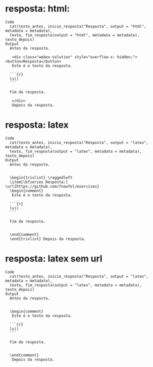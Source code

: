 # resposta: html:

    Code
      cat(texto_antes, inicio_resposta("Resposta", output = "html", metadata = metadata),
      texto, fim_resposta(output = "html", metadata = metadata), texto_depois)
    Output
      Antes da resposta.
      
       <div class="webex-solution" style="overflow-x: hidden;"><button>Resposta</button>
       Este é o texto da resposta.
      
      ```{r}
      ls()
      ```
      
      Fim da resposta.
      
       </div>
       Depois da resposta.

# resposta: latex

    Code
      cat(texto_antes, inicio_resposta("Resposta", output = "latex", metadata = metadata),
      texto, fim_resposta(output = "latex", metadata = metadata), texto_depois)
    Output
      Antes da resposta.
      
       
      \begin{trivlist} \raggedleft
      \item[\bfseries Resposta:] \url{https://github.com/fnaufel/exercises}
      \begin{comment}
       Este é o texto da resposta.
      
      ```{r}
      ls()
      ```
      
      Fim da resposta.
      
       
      \end{comment}
      \end{trivlist} Depois da resposta.

# resposta: latex sem url

    Code
      cat(texto_antes, inicio_resposta("Resposta", output = "latex", metadata = metadata),
      texto, fim_resposta(output = "latex", metadata = metadata), texto_depois)
    Output
      Antes da resposta.
      
       
      \begin{comment}
       Este é o texto da resposta.
      
      ```{r}
      ls()
      ```
      
      Fim da resposta.
      
       
      \end{comment}
       Depois da resposta.

